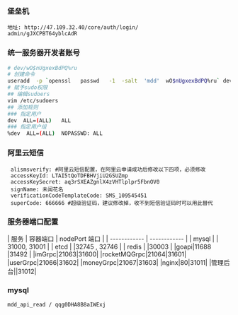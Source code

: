 ### 堡垒机
````
地址: http://47.109.32.40/core/auth/login/
admin/gJXCPBT64yblcAdR
````

### 统一服务器开发者账号
```bash
# dev/wO$nUgxexBdPQ%ru
# 创建命令
useradd  -p `openssl   passwd   -1  -salt  'mdd'  wO$nUgxexBdPQ%ru` dev
# 赋予sudo权限
## 编辑sudoers
vim /etc/sudoers
## 添加规则
### 指定用户
dev  ALL=(ALL)   ALL
### 指定用户组
%dev  ALL=(ALL)  NOPASSWD: ALL
```

### 阿里云短信
````
 alismsverify: #阿里云短信配置，在阿里云申请成功后修改以下四项，必须修改
 accessKeyId: LTAI5tQoTDFBHVjiU2GSUZmp
 accessKeySecret: aq3rSXEAZgnlX4zVHTlplpr5FbnOV0
 signName: 未闻花名
 verificationCodeTemplateCode: SMS_109545451
 superCode: 666666 #超级验证码，建议修改掉，收不到短信验证码时可以用此替代
````
### 服务器端口配置
|  服务 | 容器端口 | nodePort 端口  |
| ------------ | ------------ |
| mysql | | 31000, 31001  |
| etcd  | |32745 , 32746  |
| redis | |30003 |
|goapi|11688 |31492 |
|imGrpc|21063|31600|
|rocketMQGrpc|21064|31601|
|userGrpc|21066|31602|
|moneyGrpc|21067|31603|
|nginx|80|31011|
|管理后台||31012|

### mysql
````
mdd_api_read / qqg0DHA8B8aIWExj
````